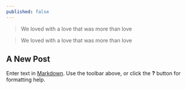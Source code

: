 ```yaml
---
published: false
---
```

> We loved with a love that was more than love

> We loved with a love that was more than love

## A New Post

Enter text in [Markdown](http://daringfireball.net/projects/markdown/). Use the toolbar above, or click the **?** button for formatting help.
